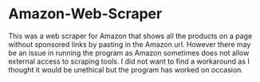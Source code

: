 # Amazon-Web-Scraper
This was a web scraper for Amazon that shows all the products on a page without sponsored links by pasting in the Amazon url. However there may be an issue in running the program as Amazon sometimes does not allow external access to scraping tools. I did not want to find a workaround as I thought it would be unethical but the program has worked on occasion.
